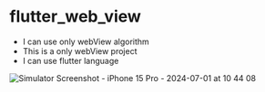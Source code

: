 # flutter_web_view

* I can use only webView algorithm
* This is a only webView project
* I can use flutter language

![Simulator Screenshot - iPhone 15 Pro - 2024-07-01 at 10 44 08](https://github.com/mehmettirpan/flutter_web_view/assets/92859580/e96c4bb1-d0b8-49c0-830a-aeccb5a6b1f0)
